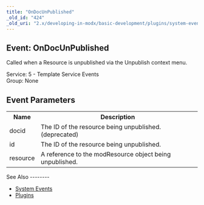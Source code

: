 ```yaml
---
title: "OnDocUnPublished"
_old_id: "424"
_old_uri: "2.x/developing-in-modx/basic-development/plugins/system-events/ondocunpublished"
---
```


Event: OnDocUnPublished
-----------------------

Called when a Resource is unpublished via the Unpublish context menu.

Service: 5 - Template Service Events   
Group: None

Event Parameters
----------------

<table><tbody><tr><th>Name</th><th>Description</th></tr><tr><td>docid</td><td>The ID of the resource being unpublished. (deprecated)</td></tr><tr><td>id</td><td>The ID of the resource being unpublished.</td></tr><tr><td>resource</td><td>A reference to the modResource object being unpublished.</td></tr></tbody></table>See Also
--------

- [System Events](developing-in-modx/basic-development/plugins/system-events "System Events")
- [Plugins](developing-in-modx/basic-development/plugins "Plugins")